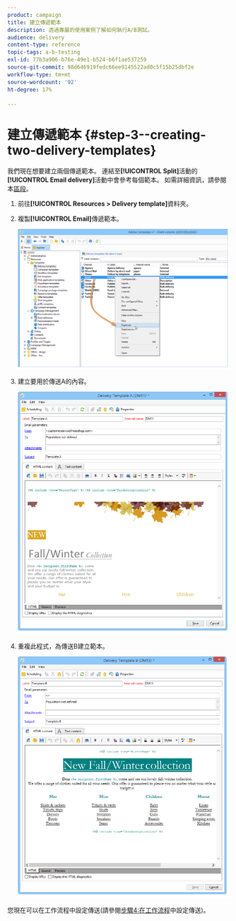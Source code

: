 ```yaml
---
product: campaign
title: 建立傳遞範本
description: 透過專屬的使用案例了解如何執行A/B測試。
audience: delivery
content-type: reference
topic-tags: a-b-testing
exl-id: 77b3a906-b76e-49e1-b524-b6f1ae537259
source-git-commit: 98d646919fedc66ee9145522ad0c5f15b25dbf2e
workflow-type: tm+mt
source-wordcount: '92'
ht-degree: 17%

---
```


# 建立傳遞範本 {#step-3--creating-two-delivery-templates}

我們現在想要建立兩個傳遞範本。 連結至&#x200B;**[!UICONTROL Split]**&#x200B;活動的&#x200B;**[!UICONTROL Email delivery]**&#x200B;活動中會參考每個範本。 如需詳細資訊，請參閱本[區段](../../delivery/using/about-templates.md)。

1. 前往&#x200B;**[!UICONTROL Resources > Delivery template]**&#x200B;資料夾。
1. 複製&#x200B;**[!UICONTROL Email]**&#x200B;傳遞範本。

   ![](assets/use_case_abtesting_deliverymodel_001.png)

1. 建立要用於傳送A的內容。

   ![](assets/use_case_abtesting_deliverymodel_002.png)

1. 重複此程式，為傳送B建立範本。

   ![](assets/use_case_abtesting_deliverymodel_003.png)

您現在可以在工作流程中設定傳送(請參閱[步驟4:在工作流程](../../delivery/using/a-b-testing-uc-configuring-deliveries.md)中設定傳送)。

